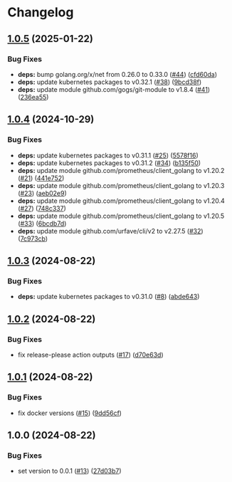 # Changelog

## [1.0.5](https://github.com/jkrivas/k8s-ha-git-sync/compare/v1.0.4...v1.0.5) (2025-01-22)


### Bug Fixes

* **deps:** bump golang.org/x/net from 0.26.0 to 0.33.0 ([#44](https://github.com/jkrivas/k8s-ha-git-sync/issues/44)) ([cfd60da](https://github.com/jkrivas/k8s-ha-git-sync/commit/cfd60da465e0e94b8bfeb0d970768e289ac4bf0f))
* **deps:** update kubernetes packages to v0.32.1 ([#38](https://github.com/jkrivas/k8s-ha-git-sync/issues/38)) ([9bcd38f](https://github.com/jkrivas/k8s-ha-git-sync/commit/9bcd38f4ce10a4bf4a891b7fdaa55a846b7665ba))
* **deps:** update module github.com/gogs/git-module to v1.8.4 ([#41](https://github.com/jkrivas/k8s-ha-git-sync/issues/41)) ([236ea55](https://github.com/jkrivas/k8s-ha-git-sync/commit/236ea5508c2c0756ed6031eea5c03eca90841816))

## [1.0.4](https://github.com/jkrivas/k8s-ha-git-sync/compare/v1.0.3...v1.0.4) (2024-10-29)


### Bug Fixes

* **deps:** update kubernetes packages to v0.31.1 ([#25](https://github.com/jkrivas/k8s-ha-git-sync/issues/25)) ([5578f16](https://github.com/jkrivas/k8s-ha-git-sync/commit/5578f167cf6ee1316c680c0b4ebe39b85d0521ae))
* **deps:** update kubernetes packages to v0.31.2 ([#34](https://github.com/jkrivas/k8s-ha-git-sync/issues/34)) ([b135f50](https://github.com/jkrivas/k8s-ha-git-sync/commit/b135f509e9581e50155bb12cb4487b7e97794eb1))
* **deps:** update module github.com/prometheus/client_golang to v1.20.2 ([#21](https://github.com/jkrivas/k8s-ha-git-sync/issues/21)) ([441e752](https://github.com/jkrivas/k8s-ha-git-sync/commit/441e7528224a81d1c27e5499e839b6145e35369b))
* **deps:** update module github.com/prometheus/client_golang to v1.20.3 ([#23](https://github.com/jkrivas/k8s-ha-git-sync/issues/23)) ([aeb02e9](https://github.com/jkrivas/k8s-ha-git-sync/commit/aeb02e9bf6690741bdd2a92bf0def9fcd590fdc2))
* **deps:** update module github.com/prometheus/client_golang to v1.20.4 ([#27](https://github.com/jkrivas/k8s-ha-git-sync/issues/27)) ([748c337](https://github.com/jkrivas/k8s-ha-git-sync/commit/748c33786bc7e8e7e05ed76258fc9e2f87481325))
* **deps:** update module github.com/prometheus/client_golang to v1.20.5 ([#33](https://github.com/jkrivas/k8s-ha-git-sync/issues/33)) ([6bcdb7d](https://github.com/jkrivas/k8s-ha-git-sync/commit/6bcdb7db00c859fcc7683a9a9d23ef90afcf4203))
* **deps:** update module github.com/urfave/cli/v2 to v2.27.5 ([#32](https://github.com/jkrivas/k8s-ha-git-sync/issues/32)) ([7c973cb](https://github.com/jkrivas/k8s-ha-git-sync/commit/7c973cb54e1f70f3107ec3756318b7798f957f32))

## [1.0.3](https://github.com/jkrivas/k8s-ha-git-sync/compare/v1.0.2...v1.0.3) (2024-08-22)


### Bug Fixes

* **deps:** update kubernetes packages to v0.31.0 ([#8](https://github.com/jkrivas/k8s-ha-git-sync/issues/8)) ([abde643](https://github.com/jkrivas/k8s-ha-git-sync/commit/abde64392e35f40acaba114fe11952a18def3234))

## [1.0.2](https://github.com/jkrivas/k8s-ha-git-sync/compare/v1.0.1...v1.0.2) (2024-08-22)


### Bug Fixes

* fix release-please action outputs ([#17](https://github.com/jkrivas/k8s-ha-git-sync/issues/17)) ([d70e63d](https://github.com/jkrivas/k8s-ha-git-sync/commit/d70e63d10d315d266b8f289759154a1846400314))

## [1.0.1](https://github.com/jkrivas/k8s-ha-git-sync/compare/v1.0.0...v1.0.1) (2024-08-22)


### Bug Fixes

* fix docker versions ([#15](https://github.com/jkrivas/k8s-ha-git-sync/issues/15)) ([9dd56cf](https://github.com/jkrivas/k8s-ha-git-sync/commit/9dd56cfc9bdf21830743f0d8b0186581c81ef47c))

## 1.0.0 (2024-08-22)


### Bug Fixes

* set version to 0.0.1 ([#13](https://github.com/jkrivas/k8s-ha-git-sync/issues/13)) ([27d03b7](https://github.com/jkrivas/k8s-ha-git-sync/commit/27d03b73590dab31d2cd9957d26f75f179bf9378))
